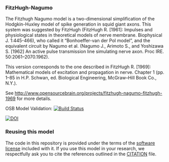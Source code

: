 ### FitzHugh-Nagumo

The Fitzhugh Nagumo model is a two-dimensional simplification of the Hodgkin-Huxley model of spike generation in squid giant axons. This system was suggested by FitzHugh (FitzHugh R. [1961]: Impulses and physiological states in theoretical models of nerve membrane. Biophysical J. 1:445-466), who called it “Bonhoeffer-van der Pol model”, and the equivalent circuit by Nagumo et al. (Nagumo J., Arimoto S., and Yoshizawa S. [1962] An active pulse transmission line simulating nerve axon. Proc IRE. 50:2061–2070.1962).

This version corresponds to the one described in FitzHugh R. [1969]: Mathematical models of excitation and propagation in nerve. Chapter 1 (pp. 1–85 in H.P. Schwan, ed. Biological Engineering, McGraw–Hill Book Co., N.Y.).

See http://www.opensourcebrain.org/projects/fitzhugh-nagumo-fitzhugh-1969 for more details.

OSB Model Validation: [![Build Status](https://travis-ci.org/OpenSourceBrain/FitzHugh-Nagumo.svg?branch=master)](https://travis-ci.org/OpenSourceBrain/FitzHugh-Nagumo)

[![DOI](https://zenodo.org/badge/DOI/10.5281/zenodo.1493384.svg)](https://doi.org/10.5281/zenodo.1493384)

### Reusing this model

The code in this repository is provided under the terms of the [software license](LICENSE) included with it. If you use this model in your research, we respectfully ask you to cite the references outlined in the [CITATION](CITATION.md) file.

